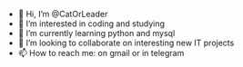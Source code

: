 - 👋 Hi, I’m @CatOrLeader
- 👀 I’m interested in coding and studying
- 🌱 I’m currently learning python and mysql
- 💞️ I’m looking to collaborate on interesting new IT projects
- 📫 How to reach me: on gmail or in telegram
